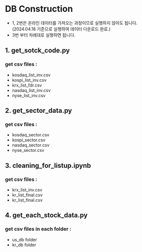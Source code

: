 # DB Construction
- 1, 2번은 온라인 데이터를 가져오는 과정이므로 실행하지 않아도 됩니다. (2024.04.18 기준으로 실행하여 데이터 다운로드 완료.)
- 3번 부터 차례대로 실행하면 됩니다.

## 1. get_sotck_code.py
### get csv files :
- kosdaq_list_inv.csv
- kospi_list_inv.csv
- krx_list_fdr.csv
- nasdaq_list_inv.csv
- nyse_list_inv.csv

## 2. get_sector_data.py
### get csv files :
- kosdaq_sector.csv
- kospi_sector.csv
- nasdaq_sector.csv
- nyse_sector.csv

## 3. cleaning_for_listup.ipynb
### get csv files :
- krx_list_inv.csv
- kr_list_final.csv
- kr_list_final.csv

## 4. get_each_stock_data.py
### get csv files in each folder :
- us_db folder
- kr_db folder

